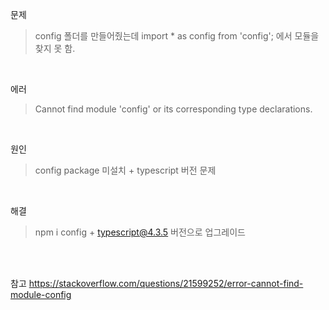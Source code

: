 문제
> config 폴더를 만들어줬는데 import * as config from 'config'; 에서 모듈을 찾지 못 함.

<Br>
  
에러
> Cannot find module 'config' or its corresponding type declarations.

<br>

원인
> config package 미설치 + typescript 버전 문제

<br>

해결
> npm i config + typescript@4.3.5 버전으로 업그레이드

<br>
<br>

참고 https://stackoverflow.com/questions/21599252/error-cannot-find-module-config
